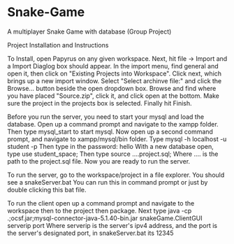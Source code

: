 # Snake-Game
A multiplayer Snake Game with database (Group Project) 

Project Installation and Instructions

To Install, open Papyrus on any given workspace.
Next, hit file -> Import and a Import Diaglog box should appear.
In the import menu, find general and open it, then click on "Existing Projects into Workspace".
Click next, which brings up a new import window.
Select "Select archinve file:" and click the Browse... button beside the open dropdown box.
Browse and find where you have placed "Source.zip", click it, and click open at the bottom.
Make sure the project in the projects box is selected. 
Finally hit Finish.

Before you run the server, you need to start your mysql and load the database.
Open up a command prompt and navigate to the xampp folder.
Then type mysql_start to start mysql.
Now open up a second command prompt, and navigate to xampp/mysql/bin folder.
Type mysql -h localhost -u student -p
Then type in the password: hello
With a new database open, type use student_space;
Then type source ....project.sql;
Where .... is the path to the project.sql file.
Now you are ready to run the server.


To run the server, go to the workspace/project in a file explorer.
You should see a snakeServer.bat
You can run this in command prompt or just by double clicking this bat file.

To run the client open up a command prompt and navigate to the workspace then to the project then package.
Next type java -cp .;ocsf.jar;mysql-connector-java-5.1.40-bin.jar snakeGame.ClientGUI serverip port
Where serverip is the server's ipv4 address, and the port is the server's designated port, in snakeServer.bat its 12345
